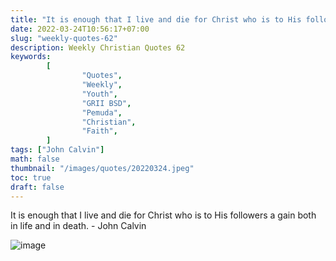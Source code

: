 ```yaml
---
title: "It is enough that I live and die for Christ who is to His followers a gain both in life and in death."
date: 2022-03-24T10:56:17+07:00
slug: "weekly-quotes-62"
description: Weekly Christian Quotes 62
keywords:
        [
                "Quotes",
                "Weekly",
                "Youth",
                "GRII BSD",
                "Pemuda",
                "Christian",
                "Faith",
        ]
tags: ["John Calvin"]
math: false
thumbnail: "/images/quotes/20220324.jpeg"
toc: true
draft: false
---
```


It is enough that I live and die for Christ who is to His followers a gain both in life and in death. - John Calvin

![image](/images/quotes/20220324.jpeg)
